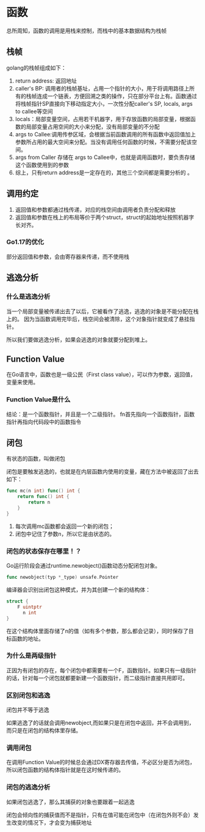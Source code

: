 # 函数

总所周知，函数的调用是用栈来控制，而栈中的基本数据结构为栈帧

## 栈帧
golang的栈帧组成如下：
1. return address: 返回地址
2. caller's BP: 调用者的栈帧基址，占用一个指针的大小，用于将调用路径上所有的栈帧连成一个链表，方便回溯之类的操作，只在部分平台上有。函数通过将栈帧指针SP直接向下移动指定大小，一次性分配caller's SP, locals, args to callee等空间
3. locals：局部变量空间，占用若干机器字，用于存放函数的局部变量，根据函数的局部变量占用空间的大小来分配，没有局部变量的不分配
4. args to Callee:调用传参区域，会根据当前函数调用的所有函数中返回值加上参数所占用的最大空间来分配。当没有调用任何函数的时候，不需要分配该空间。
5. args from Caller 存储在 args to Callee中，也就是调用函数时，要负责存储这个函数使用到的参数
6. 综上，只有return address是一定存在的，其他三个空间都是需要分析的 。

## 调用约定

1. 返回值和参数都通过栈传递，对应的栈空间由调用者负责分配和释放
2. 返回值和参数在栈上的布局等价于两个struct，struct的起始地址按照机器字长对齐。

### Go1.17的优化
部分返回值和参数，会由寄存器来传递，而不使用栈

## 逃逸分析

### 什么是逃逸分析
当一个局部变量被传递出去了以后，它被看作了逃逸，逃逸的对象是不能分配在栈上的。
因为当函数调用完毕后，栈空间会被清除，这个对象指针就变成了悬挂指针。

所以我们要做逃逸分析，如果会逃逸的对象就要分配到堆上。

## Function Value

在Go语言中，函数也是一级公民（First class value），可以作为参数，返回值，变量来使用。

### Function Value是什么

结论：是一个函数指针，并且是一个二级指针。
fn首先指向一个函数指针，函数指针再指向代码段中的函数指令

## 闭包

有状态的函数，叫做闭包

闭包是要触发逃逸的，也就是在内层函数内使用的变量，藏在方法中被返回了出去
如下：
```go
func mc(n int) func() int {
	return func() int {
		return n
	}
}
```
1. 每次调用mc函数都会返回一个新的闭包；
2. 闭包中记住了参数n，所以它是由状态的。

### 闭包的状态保存在哪里！？
Go运行阶段会通过runtime.newobject()函数动态分配闭包对象。
```go
func newobject(typ *_type) unsafe.Pointer
```

编译器会识别出闭包这种模式，并为其创建一个新的结构体：
```go
struct {
    F uintptr
	  n int
}
```

在这个结构体里面存储了n的值（如有多个参数，那么都会记录），同时保存了目标函数的地址。

### 为什么是两级指针
正因为有闭包的存在，每个闭包中都需要有一个F，函数指针。如果只有一级指针的话，针对每一个闭包就都要新建一个函数指针，而二级指针直接共用即可。

### 区别闭包和逃逸
闭包并不等于逃逸

如果逃逸了的话就会调用newobject,而如果只是在闭包中返回，并不会调用到，而只是在闭包的结构体里存储。

### 调用闭包
在调用Function Value的时候总会通过DX寄存器去传值，不必区分是否为闭包，所以闭包函数的结构体指针就是在这时候传递的。

### 闭包的逃逸分析
如果闭包逃逸了，那么其捕获的对象也要跟着一起逃逸

闭包会倾向性的捕获值而不是指针，只有在值可能在闭包中（在闭包外则不会）发生改变的情况下，才会变为捕获地址
